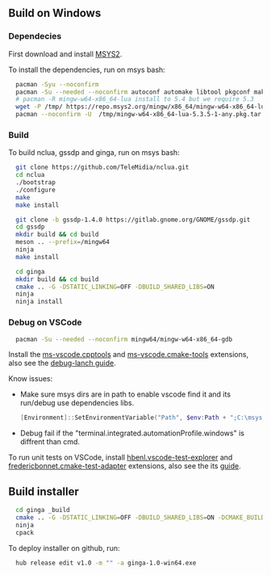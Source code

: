 ## Build on Windows

### Dependecies

First download and install [MSYS2](http://www.msys2.org).

To install the dependencies, run on msys bash:

```bash
  pacman -Syu --noconfirm
  pacman -Su --needed --noconfirm autoconf automake libtool pkgconf make mingw-w64-x86_64-gcc mingw64/mingw-w64-x86_64-cmake mingw64/mingw-w64-x86_64-ninja mingw64/mingw-w64-x86_64-glib2 mingw64/mingw-w64-x86_64-libsoup mingw64/mingw-w64-x86_64-gtk3 mingw64/mingw-w64-x86_64-gdk-pixbuf2 mingw64/mingw-w64-x86_64-cairo mingw64/mingw-w64-x86_64-pango mingw64/mingw-w64-x86_64-gst-libav mingw64/mingw-w64-x86_64-gst-plugins-base mingw64/mingw-w64-x86_64-gst-plugins-good mingw64/mingw-w64-x86_64-gst-plugins-bad mingw-w64-x86_64-gst-plugins-ugly mingw-w64-x86_64-meson
  # pacman -R mingw-w64-x86_64-lua install to 5.4 but we require 5.3
  wget -P /tmp/ https://repo.msys2.org/mingw/x86_64/mingw-w64-x86_64-lua-5.3.5-1-any.pkg.tar.xz
  pacman --noconfirm -U  /tmp/mingw-w64-x86_64-lua-5.3.5-1-any.pkg.tar.xz
```

### Build

To build nclua, gssdp and ginga, run on msys bash:

```bash
  git clone https://github.com/TeleMidia/nclua.git
  cd nclua
  ./bootstrap
  ./configure
  make
  make install
```

```bash
  git clone -b gssdp-1.4.0 https://gitlab.gnome.org/GNOME/gssdp.git
  cd gssdp
  mkdir build && cd build
  meson .. --prefix=/mingw64
  ninja
  make install
```

```bash
  cd ginga
  mkdir build && cd build
  cmake .. -G -DSTATIC_LINKING=OFF -DBUILD_SHARED_LIBS=ON
  ninja 
  ninja install
```

### Debug on VSCode

```bash
  pacman -Su --needed --noconfirm mingw64/mingw-w64-x86_64-gdb
```

Install the [ms-vscode.cpptools](https://marketplace.visualstudio.com/items?itemName=ms-vscode.cpptools) and [ms-vscode.cmake-tools](https://marketplace.visualstudio.com/items?itemName=ms-vscode.cmake-tools) extensions, also see the [debug-lanch guide](https://github.com/microsoft/vscode-cmake-tools/blob/main/docs/debug-launch.md).

Know issues:

* Make sure msys dirs are in path to enable vscode find it and its run/debug use dependencies libs.

  ```powershell
  [Environment]::SetEnvironmentVariable("Path", $env:Path + ";C:\msys64\usr\bin" + ";C:\msys64\\mingw64\bin", "user")
  ```

* Debug fail if the "terminal.integrated.automationProfile.windows" is diffrent than cmd.

To run unit tests on VSCode, install [hbenl.vscode-test-explorer](https://marketplace.visualstudio.com/items?itemName=hbenl.vscode-test-explorer) and [fredericbonnet.cmake-test-adapter](https://marketplace.visualstudio.com/items?itemName=fredericbonnet.cmake-test-adapter) extensions, also see the its [guide](https://github.com/fredericbonnet/cmake-test-explorer).

## Build installer

```bash
  cd ginga _build
  cmake .. -G -DSTATIC_LINKING=OFF -DBUILD_SHARED_LIBS=ON -DCMAKE_BUILD_TYPE=Release
  ninja 
  cpack
```

To deploy installer on github, run:

```bash
  hub release edit v1.0 -m "" -a ginga-1.0-win64.exe
```
